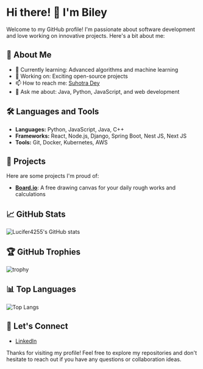 # Hi there! 👋 I'm Biley

Welcome to my GitHub profile! I'm passionate about software development and love working on innovative projects. Here's a bit about me:

## 🚀 About Me
- 🌱 Currently learning: Advanced algorithms and machine learning
- 💼 Working on: Exciting open-source projects
- 📫 How to reach me: [Suhotra Dey](mailto:deysuhotra@gmail.com)
- 💬 Ask me about: Java, Python, JavaScript, and web development

## 🛠️ Languages and Tools
- **Languages:** Python, JavaScript, Java, C++
- **Frameworks:** React, Node.js, Django, Spring Boot, Nest JS, Next JS
- **Tools:** Git, Docker, Kubernetes, AWS

## 🔭 Projects
Here are some projects I'm proud of:

- [**Board.io**](https://github.com/Lucifer4255/Board.io): A free drawing canvas for your daily rough works and calculations 
<!-- - [**Another Project**](https://github.com/Lucifer4255/another-project): A brief description of what this project does. -->

## 📈 GitHub Stats
![Lucifer4255's GitHub stats](https://github-readme-stats.vercel.app/api?username=Lucifer4255&show_icons=true&theme=radical)

## 🏆 GitHub Trophies
![trophy](https://github-profile-trophy.vercel.app/?username=Lucifer4255&theme=onedark)

## 📊 Top Languages
![Top Langs](https://github-readme-stats.vercel.app/api/top-langs/?username=Lucifer4255&layout=compact&theme=radical)

## 🤝 Let's Connect
- [LinkedIn](https://www.linkedin.com/in/suhotra-dey)
<!-- - [Twitter](https://twitter.com/your-twitter-handle) -->
<!-- - [Blog](https://your-blog.com) -->

Thanks for visiting my profile! Feel free to explore my repositories and don't hesitate to reach out if you have any questions or collaboration ideas.
